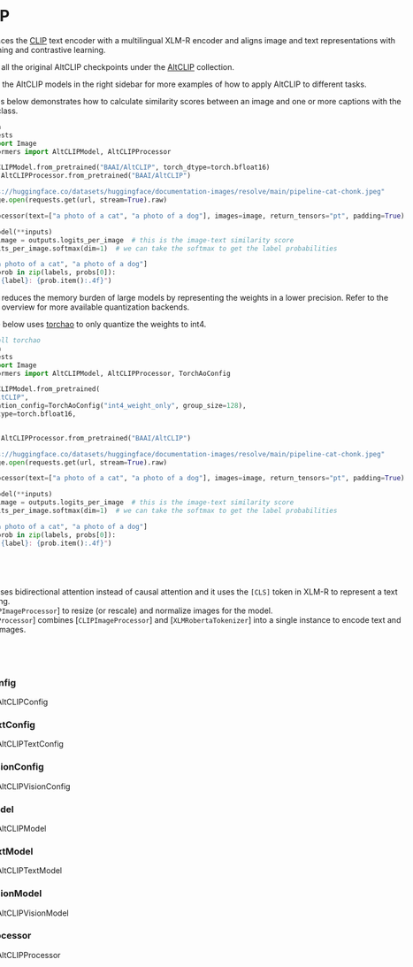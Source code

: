 <!--Copyright 2022 The HuggingFace Team. All rights reserved.

Licensed under the Apache License, Version 2.0 (the "License"); you may not use this file except in compliance with
the License. You may obtain a copy of the License at

http://www.apache.org/licenses/LICENSE-2.0

Unless required by applicable law or agreed to in writing, software distributed under the License is distributed on
an "AS IS" BASIS, WITHOUT WARRANTIES OR CONDITIONS OF ANY KIND, either express or implied. See the License for the
specific language governing permissions and limitations under the License.

⚠️ Note that this file is in Markdown but contain specific syntax for our doc-builder (similar to MDX) that may not be
rendered properly in your Markdown viewer.

-->

<div style="float: right;">
  <div class="flex flex-wrap space-x-1">
    <img alt="PyTorch" src="https://img.shields.io/badge/PyTorch-DE3412?style=flat&logo=pytorch&logoColor=white">
</div>

# AltCLIP

[AltCLIP](https://huggingface.co/papers/2211.06679v2) replaces the [CLIP](./clip) text encoder with a multilingual XLM-R encoder and aligns image and text representations with teacher learning and contrastive learning.

You can find all the original AltCLIP checkpoints under the [AltCLIP](https://huggingface.co/collections/BAAI/alt-clip-diffusion-66987a97de8525205f1221bf) collection.

<div class="tip">
<strong>TIP:</strong> Click on the AltCLIP models in the right sidebar for more examples of how to apply AltCLIP to different tasks.
</div>

The examples below demonstrates how to calculate similarity scores between an image and one or more captions with the [`AutoModel`] class.

<hfoptions id="usage">

```python
import torch
import requests
from PIL import Image
from transformers import AltCLIPModel, AltCLIPProcessor

model = AltCLIPModel.from_pretrained("BAAI/AltCLIP", torch_dtype=torch.bfloat16)
processor = AltCLIPProcessor.from_pretrained("BAAI/AltCLIP")

url = "https://huggingface.co/datasets/huggingface/documentation-images/resolve/main/pipeline-cat-chonk.jpeg"
image = Image.open(requests.get(url, stream=True).raw)

inputs = processor(text=["a photo of a cat", "a photo of a dog"], images=image, return_tensors="pt", padding=True)

outputs = model(**inputs)
logits_per_image = outputs.logits_per_image  # this is the image-text similarity score
probs = logits_per_image.softmax(dim=1)  # we can take the softmax to get the label probabilities

labels = ["a photo of a cat", "a photo of a dog"]
for label, prob in zip(labels, probs[0]):
    print(f"{label}: {prob.item():.4f}")
```

</hfoptions>

Quantization reduces the memory burden of large models by representing the weights in a lower precision. Refer to the [Quantization](../quantization/overview) overview for more available quantization backends.

The example below uses [torchao](../quantization/torchao) to only quantize the weights to int4.

```python
# !pip install torchao
import torch
import requests
from PIL import Image
from transformers import AltCLIPModel, AltCLIPProcessor, TorchAoConfig

model = AltCLIPModel.from_pretrained(
    "BAAI/AltCLIP",
    quantization_config=TorchAoConfig("int4_weight_only", group_size=128),
    torch_dtype=torch.bfloat16,
)

processor = AltCLIPProcessor.from_pretrained("BAAI/AltCLIP")

url = "https://huggingface.co/datasets/huggingface/documentation-images/resolve/main/pipeline-cat-chonk.jpeg"
image = Image.open(requests.get(url, stream=True).raw)

inputs = processor(text=["a photo of a cat", "a photo of a dog"], images=image, return_tensors="pt", padding=True)

outputs = model(**inputs)
logits_per_image = outputs.logits_per_image  # this is the image-text similarity score
probs = logits_per_image.softmax(dim=1)  # we can take the softmax to get the label probabilities

labels = ["a photo of a cat", "a photo of a dog"]
for label, prob in zip(labels, probs[0]):
    print(f"{label}: {prob.item():.4f}")
```

## Notes

- AltCLIP uses bidirectional attention instead of causal attention and it uses the `[CLS]` token in XLM-R to represent a text embedding.
- Use [`CLIPImageProcessor`] to resize (or rescale) and normalize images for the model.
- [`AltCLIPProcessor`] combines [`CLIPImageProcessor`] and [`XLMRobertaTokenizer`] into a single instance to encode text and prepare images.

## API

### AltCLIPConfig
[[autodoc]] AltCLIPConfig

### AltCLIPTextConfig
[[autodoc]] AltCLIPTextConfig

### AltCLIPVisionConfig
[[autodoc]] AltCLIPVisionConfig

### AltCLIPModel
[[autodoc]] AltCLIPModel

### AltCLIPTextModel
[[autodoc]] AltCLIPTextModel

### AltCLIPVisionModel
[[autodoc]] AltCLIPVisionModel

### AltCLIPProcessor
[[autodoc]] AltCLIPProcessor
